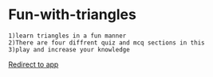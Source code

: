 # Fun-with-triangles
    1)learn triangles in a fun manner
    2)There are four diffrent quiz and mcq sections in this
    3)play and increase your knowledge
[Redirect to app](https://fun-with-tri-a-ngles.netlify.app/)
